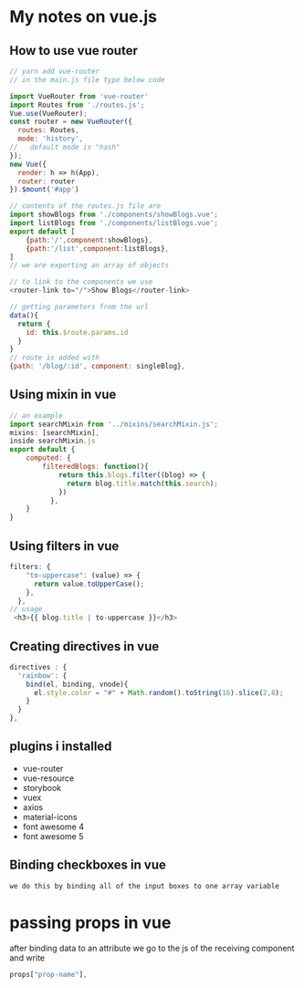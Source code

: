 # My notes on vue.js

## How to use vue router

```js
// yarn add vue-router
// in the main.js file type below code

import VueRouter from 'vue-router'
import Routes from './routes.js';
Vue.use(VueRouter);
const router = new VueRouter({
  routes: Routes,
  mode: 'history',
//   default mode is "hash"
});
new Vue({
  render: h => h(App),
  router: router
}).$mount('#app')

// contents of the routes.js file are
import showBlogs from './components/showBlogs.vue';
import listBlogs from './components/listBlogs.vue';
export default [
    {path:'/',component:showBlogs},
    {path:'/list',component:listBlogs},
]
// we are exporting an array of objects

// to link to the components we use
<router-link to="/">Show Blogs</router-link>

// getting parameters from the url
data(){
  return {
    id: this.$route.params.id    
  }
}
// route is added with
{path: '/blog/:id', component: singleBlog},
```

## Using mixin in vue

``` javascript
// an example
import searchMixin from '../mixins/searchMixin.js';
mixins: [searchMixin],
inside searchMixin.js
export default {
    computed: {
        filteredBlogs: function(){
            return this.blogs.filter((blog) => {
              return blog.title.match(this.search);
            })
          },
    }
}
```

## Using filters in vue

```javascript
filters: {
    "to-uppercase": (value) => {
      return value.toUpperCase();
    },
  },
// usage
 <h3>{{ blog.title | to-uppercase }}</h3>
```

## Creating directives in vue

```javascript
directives : {
  'rainbow': {
    bind(el, binding, vnode){
      el.style.color = "#" + Math.random().toString(16).slice(2,8);
    }
  }
},
```

## plugins i installed

* vue-router
* vue-resource
* storybook
* vuex
* axios
* material-icons
* font awesome 4
* font awesome 5

## Binding checkboxes in vue

```txt
we do this by binding all of the input boxes to one array variable
```

# passing props in vue

after binding data to an attribute we go to the js of the receiving component and  write

```js
props["prop-name"],
```
